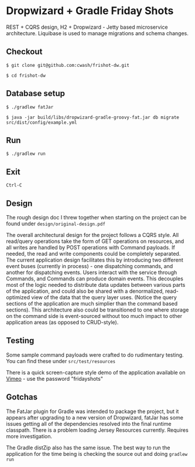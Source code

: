 # Dropwizard + Gradle Friday Shots

REST + CQRS design, H2 + Dropwizard - Jetty based microservice architecture. Liquibase is used to manage migrations and schema changes.
 
## Checkout
 
 `$ git clone git@github.com:cwash/frishot-dw.git`
 
 `$ cd frishot-dw`
 
## Database setup
 
 `$ ./gradlew fatJar`
 
 `$ java -jar build/libs/dropwizard-gradle-groovy-fat.jar db migrate src/dist/config/example.yml`
            
## Run
 
 `$ ./gradlew run`
 
## Exit

 `Ctrl-C`

## Design

The rough design doc I threw together when starting on the project can be found under `design/original-design.pdf`

The overall architectural design for the project follows a CQRS style.  All read/query operations take the form of GET 
operations on resources, and all writes are handled by POST operations with Command payloads.  If needed, the read and 
write components could be completely separated.  The current application design facilitates this by introducing two different
event buses (currently in process) - one dispatching commands, and another for dispatching events.  Users interact with 
the service through Commands, and Commands can produce domain events.  This decouples most of the logic needed to distribute
data updates between various parts of the application, and could also be shared with a denormalized, read-optimized view of the 
data that the query layer uses.  (Notice the query sections of the application are much simplier than the command based 
 sections).  This architecture also could be transitioned to one where storage on the command side is event-sourced without 
  too much impact to other application areas (as opposed to CRUD-style).

## Testing

Some sample command payloads were crafted to do rudimentary testing.  You can find these under `src/test/resources`

There is a quick screen-capture style demo of the application available on [Vimeo](https://vimeo.com/101686779) - use the 
password "fridayshots"

## Gotchas

The FatJar plugin for Gradle was intended to package the project, but it appears after upgrading to a new
version of Dropwizard, fatJar has some issues getting all of the dependencies resolved into the final 
runtime classpath.  There is a problem loading Jersey Resources currently.  Requires more investigation.

The Gradle distZip also has the same issue.  The best way to run the application for the time being is checking 
the source out and doing `gradlew run`